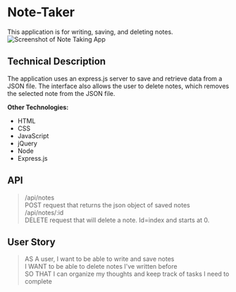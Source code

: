 # Note-Taker
This application is for writing, saving, and deleting notes. 
![Screenshot of Note Taking App](https://jxleilani.github.io/Note-Taker/public/assets/img/screenshot.png)

## Technical Description
The application uses an express.js server to save and retrieve data from a JSON file. The interface also allows the user to delete notes, which removes the selected note from the JSON file. 

**Other Technologies:**
* HTML
* CSS
* JavaScript
* jQuery
* Node
* Express.js

## API
> /api/notes  
POST request that returns the json object of saved notes
> /api/notes/:id  
DELETE request that will delete a note. Id=index and starts at 0.

## User Story

>AS A user, I want to be able to write and save notes  
>I WANT to be able to delete notes I've written before  
>SO THAT I can organize my thoughts and keep track of tasks I need to complete
